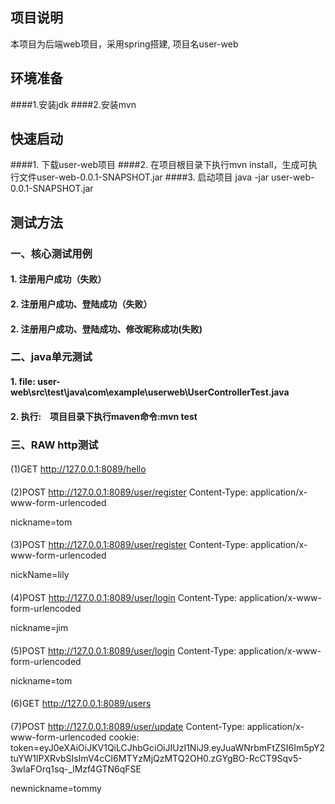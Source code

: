## 项目说明
本项目为后端web项目，采用spring搭建, 项目名user-web

## 环境准备
####1.安装jdk
####2.安装mvn

## 快速启动
####1. 下载user-web项目
####2. 在项目根目录下执行mvn install，生成可执行文件user-web-0.0.1-SNAPSHOT.jar
####3. 启动项目 java -jar user-web-0.0.1-SNAPSHOT.jar


## 测试方法
### 一、核心测试用例
#### 1. 注册用户成功（失败）
#### 2. 注册用户成功、登陆成功（失败）
#### 2. 注册用户成功、登陆成功、修改昵称成功(失败)



### 二、java单元测试
#### 1. file: user-web\src\test\java\com\example\userweb\UserControllerTest.java
#### 2. 执行:　项目目录下执行maven命令:mvn test

### 三、RAW http测试
####
(1)GET http://127.0.0.1:8089/hello

####
(2)POST http://127.0.0.1:8089/user/register
Content-Type: application/x-www-form-urlencoded

nickname=tom

####
(3)POST http://127.0.0.1:8089/user/register
Content-Type: application/x-www-form-urlencoded

nickName=lily

####
(4)POST http://127.0.0.1:8089/user/login
Content-Type: application/x-www-form-urlencoded

nickname=jim

####
(5)POST http://127.0.0.1:8089/user/login
Content-Type: application/x-www-form-urlencoded

nickname=tom

####
(6)GET http://127.0.0.1:8089/users


####
(7)POST http://127.0.0.1:8089/user/update
Content-Type: application/x-www-form-urlencoded
cookie: token=eyJ0eXAiOiJKV1QiLCJhbGciOiJIUzI1NiJ9.eyJuaWNrbmFtZSI6Im5pY2tuYW1lPXRvbSIsImV4cCI6MTYzMjQzMTQ2OH0.zGYgBO-RcCT9Sqv5-3wIaFOrq1sq-_lMzf4GTN6qFSE

newnickname=tommy
